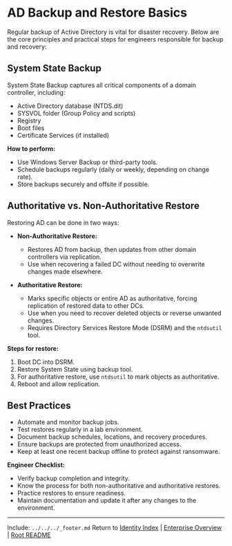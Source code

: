 ﻿---
Last Reviewed: 2025-09-04
Tags: 
---

# AD Backup and Restore Basics

Regular backup of Active Directory is vital for disaster recovery. Below are the core principles and practical steps for engineers responsible for backup and recovery:

## System State Backup
System State Backup captures all critical components of a domain controller, including:
- Active Directory database (NTDS.dit)
- SYSVOL folder (Group Policy and scripts)
- Registry
- Boot files
- Certificate Services (if installed)

**How to perform:**
- Use Windows Server Backup or third-party tools.
- Schedule backups regularly (daily or weekly, depending on change rate).
- Store backups securely and offsite if possible.

## Authoritative vs. Non-Authoritative Restore
Restoring AD can be done in two ways:

- **Non-Authoritative Restore:**
  - Restores AD from backup, then updates from other domain controllers via replication.
  - Use when recovering a failed DC without needing to overwrite changes made elsewhere.

- **Authoritative Restore:**
  - Marks specific objects or entire AD as authoritative, forcing replication of restored data to other DCs.
  - Use when you need to recover deleted objects or reverse unwanted changes.
  - Requires Directory Services Restore Mode (DSRM) and the `ntdsutil` tool.

**Steps for restore:**
1. Boot DC into DSRM.
2. Restore System State using backup tool.
3. For authoritative restore, use `ntdsutil` to mark objects as authoritative.
4. Reboot and allow replication.

## Best Practices
- Automate and monitor backup jobs.
- Test restores regularly in a lab environment.
- Document backup schedules, locations, and recovery procedures.
- Ensure backups are protected from unauthorized access.
- Keep at least one recent backup offline to protect against ransomware.

**Engineer Checklist:**
- Verify backup completion and integrity.
- Know the process for both non-authoritative and authoritative restores.
- Practice restores to ensure readiness.
- Maintain documentation and update it after any changes to the environment.

---
Include: `../../../_footer.md`
Return to [Identity Index](../_index.md) | [Enterprise Overview](../_index.md) | [Root README](../../README.md)
